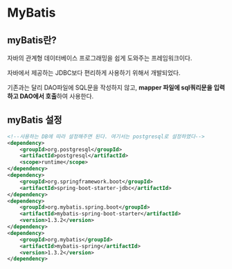 # MyBatis

## myBatis란?

자바의 관계형 데이터베이스 프로그래밍을 쉽게 도와주는 프레임워크이다.

자바에서 제공하는 JDBC보다 편리하게 사용하기 위해서 개발되었다.



기존과는 달리 DAO파일에 SQL문을 작성하지 않고, **mapper 파일에 sql쿼리문을 입력하고 DAO에서 호출**하여 사용한다.

## myBatis 설정

```xml
<!--사용하는 DB에 따라 설정해주면 된다. 여기서는 postgresql로 설정하였다-->
<dependency>
    <groupId>org.postgresql</groupId>
    <artifactId>postgresql</artifactId>
    <scope>runtime</scope>
</dependency>
<dependency>
    <groupId>org.springframework.boot</groupId>
    <artifactId>spring-boot-starter-jdbc</artifactId>
</dependency>
<dependency>
    <groupId>org.mybatis.spring.boot</groupId>
    <artifactId>mybatis-spring-boot-starter</artifactId>
    <version>1.3.2</version>
</dependency>
<dependency> 
    <groupId>org.mybatis</groupId>
    <artifactId>mybatis-spring</artifactId>
    <version>1.3.2</version>
</dependency>    
```